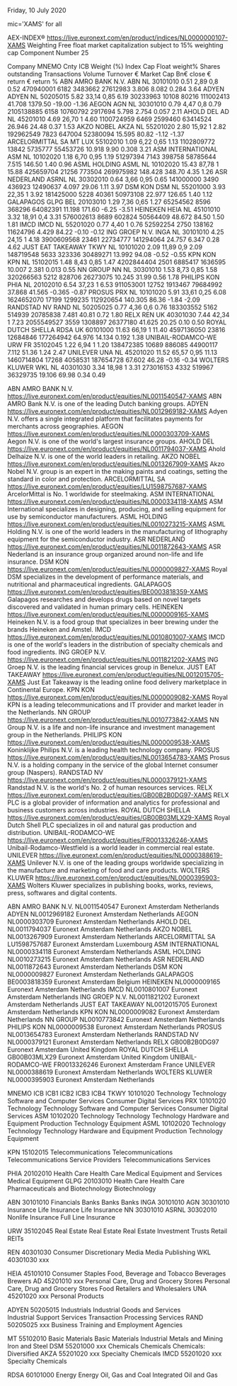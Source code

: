 Friday, 10 July 2020

mic='XAMS' for all

AEX-INDEX®  https://live.euronext.com/en/product/indices/NL0000000107-XAMS
Weighting           Free float market capitalization subject to 15% weighting cap
Component Number    25

Company                MNEMO    Cnty   ICB        Weight (%)  Index Cap   Float  weight% Shares outstanding  Transactions Volume    Turnover €     Market Cap Bn€  close €   return €   return %
ABN AMRO BANK N.V.     ABN      NL     30101010   0.51        2,89        0,8     0.52   470940001           6182         3483662    27612983      3.806          8.082     0.284      3.64
ADYEN                  ADYEN    NL     50205015   5.82        33,14       0,85    6.19   30233963            10108        80216      111002413     41.708         1379.50   -19.00     -1.36
AEGON                  AGN      NL     30301010   0.79        4,47        0,8     0.79   2105138885          6158         10760792   2917694       5.798          2.754     0.057      2.11
AHOLD DEL              AD       NL     45201010   4.69        26,70       1       4.60   1100724959          6469         2599460    63414524      26.946         24.48     0.37       1.53
AKZO NOBEL             AKZA     NL     55201020   2.80        15,92       1       2.82   192962549           7823         647004     52380094      15.595         80.82     -1.12      -1.37
ARCELORMITTAL SA       MT       LUX    55102010   1.09        6,22        0,65    1.13   1102809772          13842        5735777    55453726      10.918         9.90      0.308      3.21
ASM INTERNATIONAL      ASM      NL     10102020   1.18        6,70        0,95    1.19   51297394            7143         398758     58785644      7.515          146.50    1.40       0.96
ASML HOLDING           ASML     NL     10102020   15.43       87,78       1      15.88   425659704           21256        773504     269975982     148.428        348.70    4.35       1.26
ASR NEDERLAND          ASRNL    NL     30302010   0.64        3,66        0,95    0.65   141000000           3490         436923     12490637      4.097          29.06     1.11       3.97
DSM KON                DSM      NL     55201000   3.93        22,35       1       3.92   181425000           5228         40361      50973108      22.977         126.65    1.40       1.12
GALAPAGOS              GLPG     BEL    20103010   1.29        7,36        0,65    1.27   65254562            8596         368296     64082391      11.198         171.60    -6.25      -3.51
HEINEKEN               HEIA     NL     45101010   3.32        18,91       0,4     3.31   576002613           8689         602824     50564409      48.672         84.50     1.50       1.81
IMCD                   IMCD     NL     55201020   0.77        4,40        1       0.76   52592254            2750         138162     11624796      4.429          84.22     -0.10      -0.12
ING GROEP N.V.         INGA     NL     30101010   4.25        24,15       1       4.18   3900609568          23461        22734777   141294064     24.757         6.347     0.28       4.62
JUST EAT TAKEAWAY      TKWY     NL     10101020   2.09        11,89       0,9     2.09   148719548           5633         323336     30489271      13.992         94.08     -0.52      -0.55
KPN KON                KPN      NL     15102015   1.48        8,43        0,85    1.47   4202844404          2501         6885417    1636595       10.007         2.381     0.013      0.55
NN GROUP               NN       NL     30301010   1.53        8,73        0,85    1.58   320266563           5212         828706     26273075      10.245         31.99     0.56       1.78
PHILIPS KON            PHIA     NL     20102010   6.54        37,23       1       6.53   911053001           12752        1913467    79684992      37.868         41.565    -0.365     -0.87
PROSUS                 PRX      NL     10101020   5.91        33,61       0,25    6.08   1624652070          17199        1299235    112920654     140.305        86.36     -1.84      -2.09
RANDSTAD NV            RAND     NL     50205025   0.77        4,36        0,6     0.76   183303552           5162         514939     20785838      7.481          40.81     0.72       1.80
RELX                   REN      UK     40301030   7.44        42,34       1       7.23   2055549527          3559         1308897    26377180      41.625         20.25     0.10       0.50
ROYAL DUTCH SHELLA     RDSA     UK     60101000   11.63       66,19       1      11.40   4597136050          23816        12684846   177264942     64.976         14.134    0.192      1.38
UNIBAIL-RODAMCO-WE     URW      FR     35102045   1.22        6,94        1       1.20   138472385           10689        886085     44900117      7.112          51.36     1.24       2.47
UNILEVER               UNA      NL     45201020   11.52       65,57       0,95   11.13   1460714804          17268        4058531    187654728     67.602         46.28     -0.16      -0.34
WOLTERS KLUWER         WKL      NL     40301030   3.34        18,98       1       3.31   273016153           4332         519967     36329735      19.106         69.98     0.34       0.49


ABN AMRO BANK N.V.     https://live.euronext.com/en/product/equities/NL0011540547-XAMS   ABN AMRO Bank N.V. is one of the leading Dutch banking groups.
ADYEN                  https://live.euronext.com/en/product/equities/NL0012969182-XAMS   Adyen N.V. offers a single integrated platform that facilitates payments for merchants across geographies.
AEGON                  https://live.euronext.com/en/product/equities/NL0000303709-XAMS   Aegon N.V. is one of the world's largest insurance groups.
AHOLD DEL              https://live.euronext.com/en/product/equities/NL0011794037-XAMS   Ahold Delhaize N.V. is one of the world leaders in retailing.
AKZO NOBEL             https://live.euronext.com/en/product/equities/NL0013267909-XAMS   Akzo Nobel N.V. group is an expert in the making paints and coatings, setting the standard in color and protection.
ARCELORMITTAL SA       https://live.euronext.com/en/product/equities/LU1598757687-XAMS   ArcelorMittal is No. 1 worldwide for steelmaking.
ASM INTERNATIONAL      https://live.euronext.com/en/product/equities/NL0000334118-XAMS   ASM International specializes in designing, producing, and selling equipment for use by semiconductor manufacturers.
ASML HOLDING           https://live.euronext.com/en/product/equities/NL0010273215-XAMS   ASML Holding N.V. is one of the world leaders in the manufacturing of lithography equipment for the semiconductor industry.
ASR NEDERLAND          https://live.euronext.com/en/product/equities/NL0011872643-XAMS   ASR Nederland is an insurance group organized around non-life and life insurance.
DSM KON                https://live.euronext.com/en/product/equities/NL0000009827-XAMS   Royal DSM specializes in the development of performance materials, and nutritional and pharmaceutical ingredients.
GALAPAGOS              https://live.euronext.com/en/product/equities/BE0003818359-XAMS   Galapagos researches and develops drugs based on novel targets discovered and validated in human primary cells.
HEINEKEN               https://live.euronext.com/en/product/equities/NL0000009165-XAMS   Heineken N.V. is a food group that specializes in beer brewing under the brands Heineken and Amstel.
IMCD                   https://live.euronext.com/en/product/equities/NL0010801007-XAMS   IMCD is one of the world's leaders in the distribution of specialty chemicals and food ingredients.
ING GROEP N.V.         https://live.euronext.com/en/product/equities/NL0011821202-XAMS   ING Groep N.V. is the leading financial services group in Benelux.
JUST EAT TAKEAWAY      https://live.euronext.com/en/product/equities/NL0012015705-XAMS   Just Eat Takeaway is the leading online food delivery marketplace in Continental Europe.
KPN KON                https://live.euronext.com/en/product/equities/NL0000009082-XAMS   Royal KPN is a leading telecommunications and IT provider and market leader in the Netherlands.
NN GROUP               https://live.euronext.com/en/product/equities/NL0010773842-XAMS   NN Group N.V. is a life and non-life insurance and investment management group in the Netherlands.
PHILIPS KON            https://live.euronext.com/en/product/equities/NL0000009538-XAMS   Koninklijke Philips N.V. is a leading health technology company.
PROSUS                 https://live.euronext.com/en/product/equities/NL0013654783-XAMS   Prosus N.V. is a holding company in the service of the global Internet consumer group (Naspers).
RANDSTAD NV            https://live.euronext.com/en/product/equities/NL0000379121-XAMS   Randstad N.V. is the world's No. 2 of human resources services.
RELX                   https://live.euronext.com/en/product/equities/GB00B2B0DG97-XAMS   RELX PLC is a global provider of information and analytics for professional and business customers across industries.
ROYAL DUTCH SHELLA     https://live.euronext.com/en/product/equities/GB00B03MLX29-XAMS   Royal Dutch Shell PLC specializes in oil and natural gas production and distribution.
UNIBAIL-RODAMCO-WE     https://live.euronext.com/en/product/equities/FR0013326246-XAMS   Unibail-Rodamco-Westfield is a world leader in commercial real estate.
UNILEVER               https://live.euronext.com/en/product/equities/NL0000388619-XAMS   Unilever N.V. is one of the leading groups worldwide specializing in the manufacture and marketing of food and care products.
WOLTERS KLUWER         https://live.euronext.com/en/product/equities/NL0000395903-XAMS   Wolters Kluwer specializes in publishing books, works, reviews, press, softwares and digital contents.



ABN AMRO BANK N.V.	NL0011540547	Euronext Amsterdam	Netherlands
ADYEN			NL0012969182	Euronext Amsterdam	Netherlands
AEGON			NL0000303709	Euronext Amsterdam	Netherlands
AHOLD DEL		NL0011794037	Euronext Amsterdam	Netherlands
AKZO NOBEL		NL0013267909	Euronext Amsterdam	Netherlands
ARCELORMITTAL SA	LU1598757687	Euronext Amsterdam	Luxembourg
ASM INTERNATIONAL	NL0000334118	Euronext Amsterdam	Netherlands
ASML HOLDING		NL0010273215	Euronext Amsterdam	Netherlands
ASR NEDERLAND		NL0011872643	Euronext Amsterdam	Netherlands
DSM KON			NL0000009827	Euronext Amsterdam	Netherlands
GALAPAGOS		BE0003818359	Euronext Amsterdam	Belgium
HEINEKEN		NL0000009165	Euronext Amsterdam	Netherlands
IMCD			NL0010801007	Euronext Amsterdam	Netherlands
ING GROEP N.V.		NL0011821202	Euronext Amsterdam	Netherlands
JUST EAT TAKEAWAY	NL0012015705	Euronext Amsterdam	Netherlands
KPN KON			NL0000009082	Euronext Amsterdam	Netherlands
NN GROUP		NL0010773842	Euronext Amsterdam	Netherlands
PHILIPS KON		NL0000009538	Euronext Amsterdam	Netherlands
PROSUS			NL0013654783	Euronext Amsterdam	Netherlands
RANDSTAD NV		NL0000379121	Euronext Amsterdam	Netherlands
RELX			GB00B2B0DG97	Euronext Amsterdam	United Kingdom
ROYAL DUTCH SHELLA	GB00B03MLX29	Euronext Amsterdam	United Kingdom
UNIBAIL-RODAMCO-WE	FR0013326246	Euronext Amsterdam	France
UNILEVER		NL0000388619	Euronext Amsterdam	Netherlands
WOLTERS KLUWER		NL0000395903	Euronext Amsterdam	Netherlands

MNEMO ICB        ICB1                 ICB2                 ICB3                                    ICB4
TKWY  10101020   Technology           Technology           Software and Computer Services          Consumer Digital Services
PRX   10101020   Technology           Technology           Software and Computer Services          Consumer Digital Services
ASM   10102020   Technology           Technology           Technology Hardware and Equipment       Production Technology Equipment
ASML  10102020   Technology           Technology           Technology Hardware and Equipment       Production Technology Equipment

KPN   15102015   Telecommunications   Telecommunications   Telecommunications Service Providers    Telecommunications Services

PHIA  20102010   Health Care          Health Care          Medical Equipment and Services          Medical Equipment
GLPG  20103010   Health Care          Health Care          Pharmaceuticals and Biotechnology       Biotechnology

ABN   30101010   Financials           Banks                Banks                                   Banks
INGA  30101010
AGN   30301010                        Insurance            Life Insurance                          Life Insurance
NN    30301010
ASRNL 30302010                                             Nonlife Insurance                       Full Line Insurance

URW   35102045   Real Estate          Real Estate          Real Estate Investment Trusts           Retail REITs

REN   40301030   Consumer Discretionary  Media             Media                                   Publishing
WKL   40301030   xxx

HEIA  45101010   Consumer Staples     Food, Beverage and Tobacco          Beverages                Brewers
AD    45201010   xxx                  Personal Care, Drug and Grocery Stores      Personal Care, Drug and Grocery Stores      Food Retailers and Wholesalers
UNA   45201020   xxx                                                                                                          Personal Products

ADYEN 50205015   Industrials          Industrial Goods and Services   Industrial Support Services  Transaction Processing Services
RAND  50205025   xxx                                                                               Business Training and Employment Agencies

MT    55102010   Basic Materials      Basic Materials      Industrial Metals and Mining            Iron and Steel
DSM   55201000   xxx                  Chemicals            Chemicals                               Chemicals: Diversified
AKZA  55201020   xxx                                                                               Specialty Chemicals
IMCD  55201020   xxx                                                                               Specialty Chemicals

RDSA  60101000   Energy               Energy               Oil, Gas and Coal                       Integrated Oil and Gas
